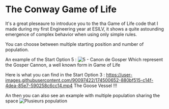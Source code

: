 # The Conway Game of Life
It's a great pleseaure to introduce you to the tha Game of Life code that I made during my first Engineering year at ESILV, it shows a quite astounding emergence of complex behavior when using only simple rules.

You can choose between multiple starting position and number of population.

An example of the Start Option 5 :
![5 - Canon de Gosper](https://user-images.githubusercontent.com/90097422/174498452-e83da662-8cba-4230-b91a-8785e8765526.JPG)
Which represent the Gosper Cannon, a well known form in Game of Life

Here is what you can find in the Start Option 3 :
https://user-images.githubusercontent.com/90097422/174500652-880bf515-c14f-4dea-85e7-590258c6cc14.mp4
The Goose Vessel !!!

An then you can also see an example with multiple population sharing the space
![Plusieurs population](https://user-images.githubusercontent.com/90097422/174499498-2cddb37f-5900-4dae-95fb-7341a9d118e8.JPG)

